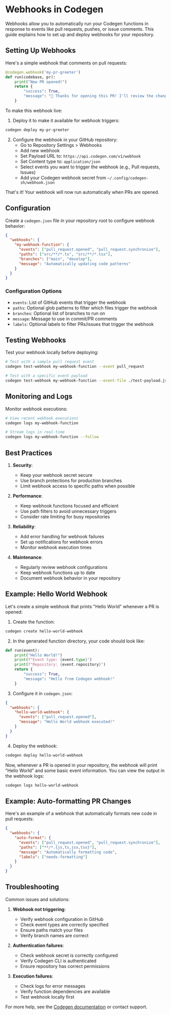 # Webhooks in Codegen

Webhooks allow you to automatically run your Codegen functions in response to events like pull requests, pushes, or issue comments. This guide explains how to set up and deploy webhooks for your repository.

## Setting Up Webhooks

Here's a simple webhook that comments on pull requests:

```python
@codegen.webhook('my-pr-greeter')
def run(codebase, pr):
    print("New PR opened!")
    return {
        "success": True,
        "message": "👋 Thanks for opening this PR! I'll review the changes."
    }
```

To make this webhook live:

1. Deploy it to make it available for webhook triggers:
```bash
codegen deploy my-pr-greeter
```

2. Configure the webhook in your GitHub repository:
   - Go to Repository Settings > Webhooks
   - Add new webhook
   - Set Payload URL to: `https://api.codegen.com/v1/webhook`
   - Set Content type to: `application/json`
   - Select events you want to trigger the webhook (e.g., Pull requests, Issues)
   - Add your Codegen webhook secret from `~/.config/codegen-sh/webhook.json`

That's it! Your webhook will now run automatically when PRs are opened.

## Configuration

Create a `codegen.json` file in your repository root to configure webhook behavior:

```json
{
  "webhooks": {
    "my-webhook-function": {
      "events": ["pull_request.opened", "pull_request.synchronize"],
      "paths": ["src/**/*.ts", "src/**/*.tsx"],
      "branches": ["main", "develop"],
      "message": "Automatically updating code patterns"
    }
  }
}
```

### Configuration Options

- `events`: List of GitHub events that trigger the webhook
- `paths`: Optional glob patterns to filter which files trigger the webhook
- `branches`: Optional list of branches to run on
- `message`: Message to use in commit/PR comments
- `labels`: Optional labels to filter PRs/issues that trigger the webhook

## Testing Webhooks

Test your webhook locally before deploying:

```bash
# Test with a sample pull request event
codegen test-webhook my-webhook-function --event pull_request

# Test with a specific event payload
codegen test-webhook my-webhook-function --event-file ./test-payload.json
```

## Monitoring and Logs

Monitor webhook executions:

```bash
# View recent webhook executions
codegen logs my-webhook-function

# Stream logs in real-time
codegen logs my-webhook-function --follow
```

## Best Practices

1. **Security**:
   - Keep your webhook secret secure
   - Use branch protections for production branches
   - Limit webhook access to specific paths when possible

2. **Performance**:
   - Keep webhook functions focused and efficient
   - Use path filters to avoid unnecessary triggers
   - Consider rate limiting for busy repositories

3. **Reliability**:
   - Add error handling for webhook failures
   - Set up notifications for webhook errors
   - Monitor webhook execution times

4. **Maintenance**:
   - Regularly review webhook configurations
   - Keep webhook functions up to date
   - Document webhook behavior in your repository

## Example: Hello World Webhook

Let's create a simple webhook that prints "Hello World" whenever a PR is opened:

1. Create the function:
```bash
codegen create hello-world-webhook
```

2. In the generated function directory, your code should look like:
```python
def run(event):
    print("Hello World!")
    print(f"Event type: {event.type}")
    print(f"Repository: {event.repository}")
    return {
        "success": True,
        "message": "Hello from Codegen webhook!"
    }
```

3. Configure it in `codegen.json`:
```json
{
  "webhooks": {
    "hello-world-webhook": {
      "events": ["pull_request.opened"],
      "message": "Hello World webhook executed!"
    }
  }
}
```

4. Deploy the webhook:
```bash
codegen deploy hello-world-webhook
```

Now, whenever a PR is opened in your repository, the webhook will print "Hello World" and some basic event information. You can view the output in the webhook logs:
```bash
codegen logs hello-world-webhook
```

## Example: Auto-formatting PR Changes

Here's an example of a webhook that automatically formats new code in pull requests:

```json
{
  "webhooks": {
    "auto-format": {
      "events": ["pull_request.opened", "pull_request.synchronize"],
      "paths": ["**/*.{js,ts,jsx,tsx}"],
      "message": "Automatically formatting code",
      "labels": ["needs-formatting"]
    }
  }
}
```

## Troubleshooting

Common issues and solutions:

1. **Webhook not triggering**:
   - Verify webhook configuration in GitHub
   - Check event types are correctly specified
   - Ensure paths match your files
   - Verify branch names are correct

2. **Authentication failures**:
   - Check webhook secret is correctly configured
   - Verify Codegen CLI is authenticated
   - Ensure repository has correct permissions

3. **Execution failures**:
   - Check logs for error messages
   - Verify function dependencies are available
   - Test webhook locally first

For more help, see the [Codegen documentation](https://docs.codegen.com) or contact support. 